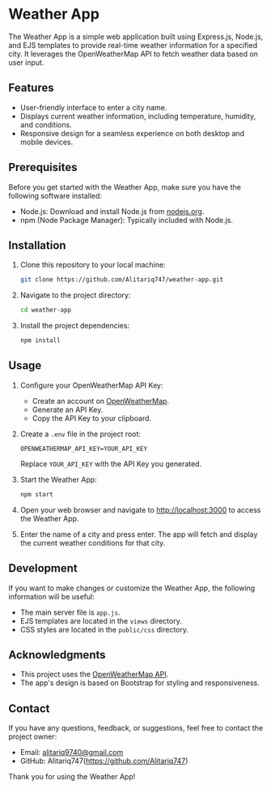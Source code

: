 



# Weather App



The Weather App is a simple web application built using Express.js, Node.js, and EJS templates to provide real-time weather information for a specified city. It leverages the OpenWeatherMap API to fetch weather data based on user input.

## Features

- User-friendly interface to enter a city name.
- Displays current weather information, including temperature, humidity, and conditions.
- Responsive design for a seamless experience on both desktop and mobile devices.

## Prerequisites

Before you get started with the Weather App, make sure you have the following software installed:

- Node.js: Download and install Node.js from [nodejs.org](https://nodejs.org/).
- npm (Node Package Manager): Typically included with Node.js.

## Installation

1. Clone this repository to your local machine:

   ```bash
   git clone https://github.com/Alitariq747/weather-app.git
   ```

2. Navigate to the project directory:

   ```bash
   cd weather-app
   ```

3. Install the project dependencies:

   ```bash
   npm install
   ```

## Usage

1. Configure your OpenWeatherMap API Key:

   - Create an account on [OpenWeatherMap](https://openweathermap.org/).
   - Generate an API Key.
   - Copy the API Key to your clipboard.

2. Create a `.env` file in the project root:

   ```plaintext
   OPENWEATHERMAP_API_KEY=YOUR_API_KEY
   ```

   Replace `YOUR_API_KEY` with the API Key you generated.

3. Start the Weather App:

   ```bash
   npm start
   ```

4. Open your web browser and navigate to [http://localhost:3000](http://localhost:3000) to access the Weather App.

5. Enter the name of a city and press enter. The app will fetch and display the current weather conditions for that city.

## Development

If you want to make changes or customize the Weather App, the following information will be useful:

- The main server file is `app.js`.
- EJS templates are located in the `views` directory.
- CSS styles are located in the `public/css` directory.

## Acknowledgments

- This project uses the [OpenWeatherMap API](https://openweathermap.org/).
- The app's design is based on Bootstrap for styling and responsiveness.



## Contact

If you have any questions, feedback, or suggestions, feel free to contact the project owner:

- Email: alitariq9740@gmail.com
- GitHub: Alitariq747(https://github.com/Alitariq747)

Thank you for using the Weather App!


